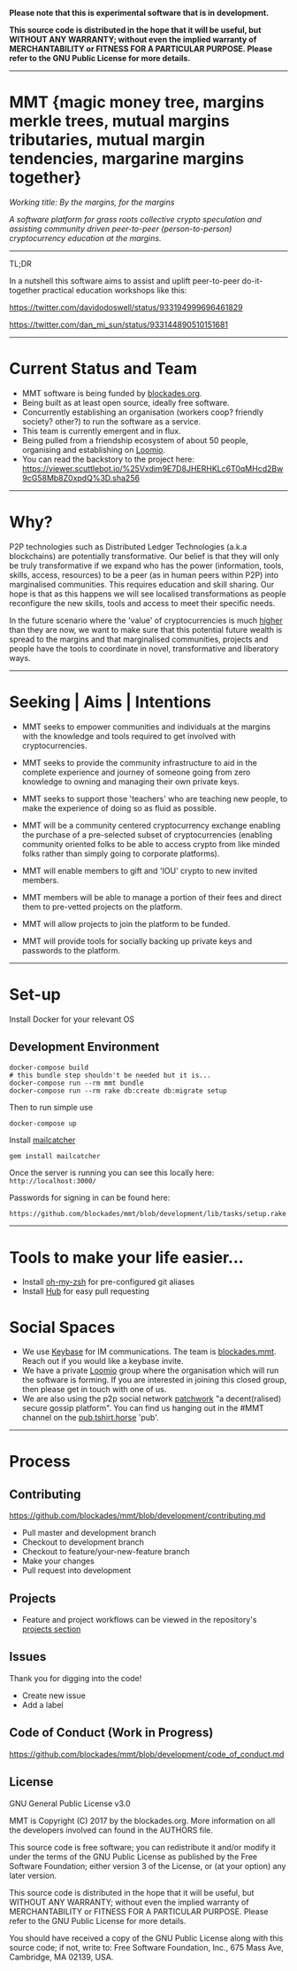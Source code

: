 **Please note that this is experimental software that is in development.**

**This source code is distributed in the hope that it will be useful, but WITHOUT ANY WARRANTY; without even the implied warranty of MERCHANTABILITY or FITNESS FOR A PARTICULAR PURPOSE. Please refer to the GNU Public License for more details.**

---

# MMT {magic money tree, margins merkle trees, mutual margins tributaries, mutual margin tendencies, margarine margins together}

_Working title: By the margins, for the margins_

*A software platform for grass roots collective crypto speculation and assisting community driven peer-to-peer (person-to-person) cryptocurrency education at the margins.*

---

TL;DR

In a nutshell this software aims to assist and uplift peer-to-peer do-it-together practical education workshops like this:

https://twitter.com/davidodoswell/status/933194999696461829

https://twitter.com/dan_mi_sun/status/933144890510151681

---

# Current Status and Team

- MMT software is being funded by [blockades.org](http://blockades.org/).
- Being built as at least open source, ideally free software.
- Concurrently establishing an organisation (workers coop? friendly society? other?) to run the software as a service.
- This team is currently emergent and in flux.
- Being pulled from a friendship ecosystem of about 50 people, organising and establishing on [Loomio](http://loomio.org/).
- You can read the backstory to the project here: https://viewer.scuttlebot.io/%25Vxdim9E7D8JHERHKLc6T0qMHcd2Bw9cG58Mb8Z0xpdQ%3D.sha256

---

# Why?

P2P technologies such as Distributed Ledger Technologies (a.k.a blockchains) are potentially transformative. Our belief is that they will only be truly transformative if we expand who has the power (information, tools, skills, access, resources) to be a peer (as in human peers within P2P) into  marginalised communities. This requires education and skill sharing. Our hope is that as this happens we will see localised transformations as people reconfigure the new skills, tools and access to meet their specific needs.

In the future scenario where the 'value' of cryptocurrencies is much [higher](https://cointelegraph.com/news/bitcoin-price-might-exceed-1-million-more-millionaires-in-world-than-bitcoins) than they are now, we want to make sure that this potential future wealth is spread to the margins and that marginalised communities, projects and people have the tools to coordinate in novel, transformative and liberatory ways.

---

# Seeking | Aims | Intentions

- MMT seeks to empower communities and individuals at the margins with the knowledge and tools required to get involved with cryptocurrencies.

- MMT seeks to provide the community infrastructure to aid in the complete experience and journey of someone going from zero knowledge to owning and managing their own private keys.

- MMT seeks to support those 'teachers' who are teaching new people, to make the experience of doing so as fluid as possible.

- MMT will be a community centered cryptocurrency exchange enabling the purchase of a pre-selected subset of cryptocurrencies (enabling community oriented folks to be able to access crypto from like minded folks rather than simply going to corporate platforms).

- MMT will enable members to gift and 'IOU' crypto to new invited members.

- MMT members will be able to manage a portion of their fees and direct them to pre-vetted projects on the platform.

- MMT will allow projects to join the platform to be funded.

- MMT will provide tools for socially backing up private keys and passwords to the platform.

---

# Set-up

Install Docker for your relevant OS

Development Environment
-----------------------

```
docker-compose build
# this bundle step shouldn't be needed but it is...
docker-compose run --rm mmt bundle
docker-compose run --rm rake db:create db:migrate setup
```

Then to run simple use

```sh
docker-compose up
```

Install [mailcatcher](https://mailcatcher.me/)

```
gem install mailcatcher
```

Once the server is running you can see this locally here: `http://localhost:3000/`

Passwords for signing in can be found here:

`https://github.com/blockades/mmt/blob/development/lib/tasks/setup.rake`

---

# Tools to make your life easier...

- Install [oh-my-zsh](https://github.com/robbyrussell/oh-my-zsh) for pre-configured git aliases
- Install [Hub](https://hub.github.com/) for easy pull requesting

# Social Spaces

- We use [Keybase](https://keybase.io/) for IM communications. The team is [blockades.mmt](https://keybase.io/popular-teams#blockades.mmt). Reach out if you would like a keybase invite.
- We have a private [Loomio](http://loomio.org) group where the organisation which will run the software is forming. If you are interested in joining this closed group, then please get in touch with one of us.
- We are also using the p2p social network [patchwork](https://www.scuttlebutt.nz/) "a decent(ralised) secure gossip platform". You can find us hanging out in the #MMT channel on the [pub.tshirt.horse](https://pub.tshirt.horse/) 'pub'.

---

# Process

Contributing
-----------

https://github.com/blockades/mmt/blob/development/contributing.md

- Pull master and development branch
- Checkout to development branch
- Checkout to feature/your-new-feature branch
- Make your changes
- Pull request into development

Projects
-------

- Feature and project workflows can be viewed in the repository's [projects section](https://github.com/blockades/mmt/projects)

Issues
------

Thank you for digging into the code!

- Create new issue
- Add a label

Code of Conduct (Work in Progress)
------

https://github.com/blockades/mmt/blob/development/code_of_conduct.md

License
------

GNU General Public License v3.0

MMT is Copyright (C) 2017 by the blockades.org. More information on all the developers involved can found in the AUTHORS file.

This source code is free software; you can redistribute it and/or modify it under the terms of the GNU Public License as published by the Free Software Foundation; either version 3 of the License, or (at your option) any later version.

This source code is distributed in the hope that it will be useful, but WITHOUT ANY WARRANTY; without even the implied warranty of MERCHANTABILITY or FITNESS FOR A PARTICULAR PURPOSE. Please refer to the GNU Public License for more details.

You should have received a copy of the GNU Public License along with this source code; if not, write to: Free Software Foundation, Inc., 675 Mass Ave, Cambridge, MA 02139, USA.
